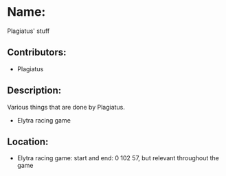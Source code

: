 # Name:
Plagiatus' stuff

## Contributors:
- Plagiatus

## Description:
Various things that are done by Plagiatus.

- Elytra racing game

## Location:
- Elytra racing game: start and end: 0 102 57, but relevant throughout the game
